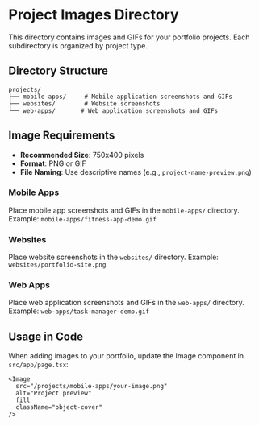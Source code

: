 # Project Images Directory

This directory contains images and GIFs for your portfolio projects. Each subdirectory is organized by project type.

## Directory Structure

```
projects/
├── mobile-apps/     # Mobile application screenshots and GIFs
├── websites/        # Website screenshots
└── web-apps/       # Web application screenshots and GIFs
```

## Image Requirements

- **Recommended Size**: 750x400 pixels
- **Format**: PNG or GIF
- **File Naming**: Use descriptive names (e.g., `project-name-preview.png`)

### Mobile Apps

Place mobile app screenshots and GIFs in the `mobile-apps/` directory.
Example: `mobile-apps/fitness-app-demo.gif`

### Websites

Place website screenshots in the `websites/` directory.
Example: `websites/portfolio-site.png`

### Web Apps

Place web application screenshots and GIFs in the `web-apps/` directory.
Example: `web-apps/task-manager-demo.gif`

## Usage in Code

When adding images to your portfolio, update the Image component in `src/app/page.tsx`:

```tsx
<Image
  src="/projects/mobile-apps/your-image.png"
  alt="Project preview"
  fill
  className="object-cover"
/>
```
